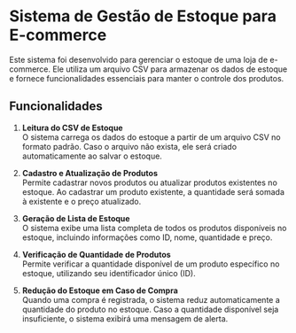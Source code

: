 # Sistema de Gestão de Estoque para E-commerce

Este sistema foi desenvolvido para gerenciar o estoque de uma loja de e-commerce. Ele utiliza um arquivo CSV para armazenar os dados de estoque e fornece funcionalidades essenciais para manter o controle dos produtos.

## Funcionalidades

1. **Leitura do CSV de Estoque**  
   O sistema carrega os dados do estoque a partir de um arquivo CSV no formato padrão. Caso o arquivo não exista, ele será criado automaticamente ao salvar o estoque.

2. **Cadastro e Atualização de Produtos**  
   Permite cadastrar novos produtos ou atualizar produtos existentes no estoque. Ao cadastrar um produto existente, a quantidade será somada à existente e o preço atualizado.

3. **Geração de Lista de Estoque**  
   O sistema exibe uma lista completa de todos os produtos disponíveis no estoque, incluindo informações como ID, nome, quantidade e preço.

4. **Verificação de Quantidade de Produtos**  
   Permite verificar a quantidade disponível de um produto específico no estoque, utilizando seu identificador único (ID).

5. **Redução do Estoque em Caso de Compra**  
   Quando uma compra é registrada, o sistema reduz automaticamente a quantidade do produto no estoque. Caso a quantidade disponível seja insuficiente, o sistema exibirá uma mensagem de alerta.
